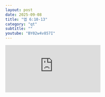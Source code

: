 ```yaml
---
layout: post
date: 2025-09-08
title: "엡 6:10-13"
category: "qt"
subtitle: ""
youtube: "BY02w4v857I"
---
```


<div class="youtube margin-large">
    <iframe src="https://www.youtube.com/embed/BY02w4v857I" title="YouTube video player" frameborder="0" allow="accelerometer; autoplay; clipboard-write; encrypted-media; gyroscope; picture-in-picture; web-share" allowfullscreen></iframe>
</div>

